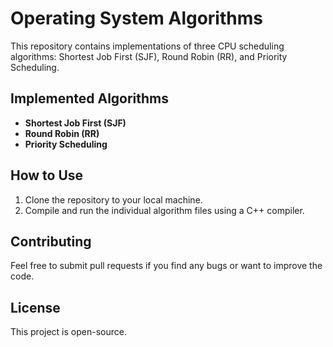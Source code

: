 # Operating System Algorithms

This repository contains implementations of three CPU scheduling algorithms: Shortest Job First (SJF), Round Robin (RR), and Priority Scheduling.

## Implemented Algorithms

- **Shortest Job First (SJF)**
- **Round Robin (RR)**
- **Priority Scheduling**

## How to Use

1. Clone the repository to your local machine.
2. Compile and run the individual algorithm files using a C++ compiler.

## Contributing

Feel free to submit pull requests if you find any bugs or want to improve the code.

## License

This project is open-source.
